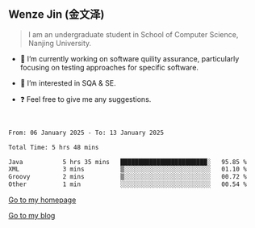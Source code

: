 ## Wenze Jin (金文泽)

> I am an undergraduate student in School of Computer Science, Nanjing University.

- 🔭 I’m currently working on software quility assurance, particularly focusing on testing approaches for specific software.
  
- 🌱 I’m interested in SQA & SE.
  
- ❓ Feel free to give me any suggestions.  

<br>  

<!--START_SECTION:waka-->

```txt
From: 06 January 2025 - To: 13 January 2025

Total Time: 5 hrs 48 mins

Java           5 hrs 35 mins   ████████████████████████░   95.85 %
XML            3 mins          ▒░░░░░░░░░░░░░░░░░░░░░░░░   01.10 %
Groovy         2 mins          ▒░░░░░░░░░░░░░░░░░░░░░░░░   00.72 %
Other          1 min           ░░░░░░░░░░░░░░░░░░░░░░░░░   00.54 %
```

<!--END_SECTION:waka-->

[Go to my homepage](https://wenzejin.github.io)

[Go to my blog](https://wenzejin.notion.site/Wenze-Jin-s-Blog-1635e9fa7b6d80b3adcedfacc74aa717?pvs=4)
